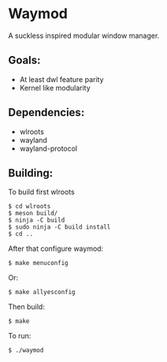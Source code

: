 Waymod
======

A suckless inspired modular window manager.

Goals:
------

- At least dwl feature parity
- Kernel like modularity

Dependencies:
-------------

- wlroots
- wayland
- wayland-protocol

Building:
---------

To build first wlroots
```
$ cd wlroots
$ meson build/
$ ninja -C build
$ sudo ninja -C build install
$ cd ..
```

After that configure waymod:
```
$ make menuconfig
```
Or:

```
$ make allyesconfig
```

Then build:

```
$ make
```

To run:

```
$ ./waymod
```
